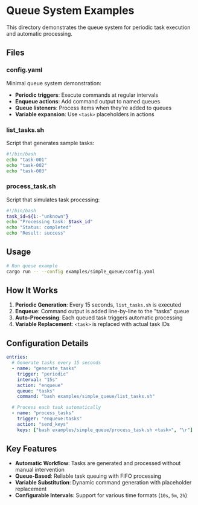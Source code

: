 # Queue System Examples

This directory demonstrates the queue system for periodic task execution and automatic processing.

## Files

### config.yaml
Minimal queue system demonstration:
- **Periodic triggers**: Execute commands at regular intervals
- **Enqueue actions**: Add command output to named queues
- **Queue listeners**: Process items when they're added to queues
- **Variable expansion**: Use `<task>` placeholders in actions

### list_tasks.sh
Script that generates sample tasks:
```bash
#!/bin/bash
echo "task-001"
echo "task-002"
echo "task-003"
```

### process_task.sh
Script that simulates task processing:
```bash
#!/bin/bash
task_id=${1:-"unknown"}
echo "Processing task: $task_id"
echo "Status: completed"
echo "Result: success"
```

## Usage

```bash
# Run queue example
cargo run -- --config examples/simple_queue/config.yaml
```

## How It Works

1. **Periodic Generation**: Every 15 seconds, `list_tasks.sh` is executed
2. **Enqueue**: Command output is added line-by-line to the "tasks" queue
3. **Auto-Processing**: Each queued task triggers automatic processing
4. **Variable Replacement**: `<task>` is replaced with actual task IDs

## Configuration Details

```yaml
entries:
  # Generate tasks every 15 seconds
  - name: "generate_tasks"
    trigger: "periodic"
    interval: "15s"
    action: "enqueue"
    queue: "tasks"
    command: "bash examples/simple_queue/list_tasks.sh"

  # Process each task automatically
  - name: "process_tasks"
    trigger: "enqueue:tasks"
    action: "send_keys"
    keys: ["bash examples/simple_queue/process_task.sh <task>", "\r"]
```

## Key Features

- **Automatic Workflow**: Tasks are generated and processed without manual intervention
- **Queue-Based**: Reliable task queuing with FIFO processing
- **Variable Substitution**: Dynamic command generation with placeholder replacement
- **Configurable Intervals**: Support for various time formats (`10s`, `5m`, `2h`)